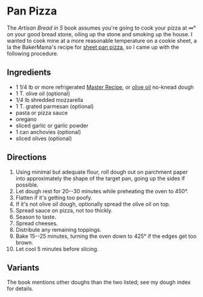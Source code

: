 # Pan Pizza

The _Artisan Bread in 5_ book assumes you're going to cook your pizza at ∞° on your good bread stone, oiling up the stone and smoking up the house.  I wanted to cook mine at a more reasonable temperature on a cookie sheet, a la the BakerMama's recipe for [sheet pan pizza](http://thebakermama.com/recipes/sheet-pan-pizza/), so I came up with the following procedure.

## Ingredients

* 1 1/4 lb or more refrigerated [Master Recipe](http://www.artisanbreadinfive.com/2008/04/27/great-coverage-in-the-week-magazine-but-there-was-one-little-problem), or [olive oil](https://artisanbreadinfive.com/2011/10/25/pizza-margherita-and-a-pizza-making-package-red-star-yeast-king-arthur-flour-emile-henry-pizza-stone-a-signed-pizza-book-giveaway/) no-knead dough
* 1 T. olive oil (optional)
* 1/4 lb shredded mozzarella
* 1 T. grated parmesan (optional)
* pasta or pizza sauce
* oregano
* sliced garlic or garlic powder
* 1 can anchovies (optional)
* sliced olives (optional)


## Directions

1. Using minimal but adequate flour, roll dough out on parchment paper into approximately the shape of the target pan, going up the sides if possible.
2. Let dough rest for 20--30 minutes while preheating the oven to 450°.
3. Flatten if it's getting too poofy.
3. If it's not olive oil dough, optionally spread the olive oil on top.
4. Spread sauce on pizza, not too thickly.
4. Season to taste.
5. Spread cheeses.
6. Distribute any remaining toppings.
7. Bake 15--25 minutes, turning the oven down to 425° if the edges get too brown.
8. Let cool 5 minutes before slicing.

## Variants

The book mentions other doughs than the two listed; see my dough index for details.
